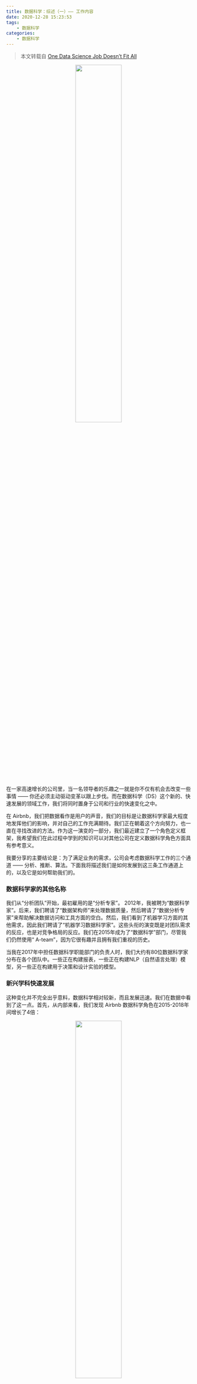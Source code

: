 ```yaml
---
title: 数据科学：综述（一）—— 工作内容
date: 2020-12-28 15:23:53
tags: 
    - 数据科学
categories:
    - 数据科学
---
```


> 本文转载自 [One Data Science Job Doesn’t Fit All](https://www.linkedin.com/pulse/one-data-science-job-doesnt-fit-all-elena-grewal/)

<div align=center>
    <img src="https://likeitea-1257692904.cos.ap-guangzhou.myqcloud.com/liketea_blog/ds.png" width="50%" heigh="80%"></img>
</div>

在一家高速增长的公司里，当一名领导者的乐趣之一就是你不仅有机会去改变一些事情 —— 你还必须主动驱动变革以跟上步伐。而在数据科学（DS）这个新的、快速发展的领域工作，我们将同时置身于公司和行业的快速变化之中。

在 Airbnb，我们把数据看作是用户的声音，我们的目标是让数据科学家最大程度地发挥他们的影响，并对自己的工作充满期待。我们正在朝着这个方向努力，也一直在寻找改进的方法。作为这一演变的一部分，我们最近建立了一个角色定义框架，我希望我们在此过程中学到的知识可以对其他公司在定义数据科学角色方面具有参考意义。

我要分享的主要结论是：为了满足业务的需求，公司会考虑数据科学工作的三个通道 —— 分析、推断、算法。下面我将描述我们是如何发展到这三条工作通道上的，以及它是如何帮助我们的。

### 数据科学家的其他名称
我们从“分析团队”开始，最初雇用的是“分析专家”。 2012年，我被聘为“数据科学家”。后来，我们聘请了“数据架构师”来处理数据质量，然后聘请了“数据分析专家”来帮助解决数据访问和工具方面的空白。然后，我们看到了机器学习方面的其他需求，因此我们聘请了“机器学习数据科学家”。这些头衔的演变既是对团队需求的反应，也是对竞争格局的反应。我们在2015年成为了“数据科学”部门，尽管我们仍然使用“ A-team”，因为它很有趣并且拥有我们重视的历史。

当我在2017年中担任数据科学职能部门的负责人时，我们大约有80位数据科学家分布在各个团队中。一些正在构建报表，一些正在构建NLP（自然语言处理）模型，另一些正在构建用于决策和设计实验的模型。

### 新兴学科快速发展
这种变化并不完全出乎意料，数据科学相对较新，而且发展迅速。我们在数据中看到了这一点。首先，从内部来看，我们发现 Airbnb 数据科学角色在2015-2018年间增长了4倍：

<div align=center>
    <img src="https://likeitea-1257692904.cos.ap-guangzhou.myqcloud.com/liketea_blog/20201223152729.png" width="50%" heigh="80%"></img>
</div>

而且，根据谷歌趋势数据，对数据科学的查询也在增长：

<div align=center>
    <img src="https://likeitea-1257692904.cos.ap-guangzhou.myqcloud.com/liketea_blog/20201223152823.png" width="100%" heigh="80%"></img>
</div>

数据科学不仅是一个新的领域，人们所说的“数据科学”的含义也千差万别，有时候，这纯粹是机器学习。有时是科技公司的商业智能。它是新的，而且在进化。

### 认识到科学技能的多样性
我们发现人们对数据科学的预期并不明确。在一个给定的公司中，这种多样性的缺点是，它可能导致组织混乱和人员流失，因为合作伙伴团队不知道从数据科学家那里得到什么，而数据科学家自己可能也不清楚他们的角色。那些来自 DS 只做建模的地方的人可能不认为数据科学技能能很好地用于更简单的分析。其他来自 DS 只做分析的地方的人可能会觉得最好让工程师做建模。

我们还有一个额外的挑战：从事分析工作的团队成员觉得他们的工作没有机器学习工作那么重要，但他们的工作对业务至关重要。业务合作伙伴渴望更具可操作性的见解，以推动决策，并扩展工具以了解数据本身。我们通过我们非常受欢迎的数据大学对数据教育进行了投资，但我们仍然需要专家。我们确定的一个原因是，虽然团队成员是“数据科学”职能的一部分，但我们使用的是“数据分析专家”的头衔，而且我们谈论“数据科学工作”的方式中有一些暗示，给人的印象是，分析工作并不同等重要。

我与同行公司的领导进行了交谈，以了解其他团队是如何处理这一问题的——有一次，我甚至创建了一个与不同组织结构共享的电子表格。我听说过新的分析团队从零开始创建，团队从机器学习中分离出来，工具团队被整合到数据科学中，等等。

很明显，没有一刀切的方法，但在定义我们是谁以及如何增加价值方面，具有战略性和有意识的态度将是至关重要的。我们知道我们的目标是“捍卫使命”，即完成公司最需要的工作。因此，我们需要符合当前业务需求的角色，同时也允许个性化和明确的期望。

### 解决办法：数据科学工作的三种风味
我们决定沿着三个方向来重构数据科学，这三个方向描述了我们正在追寻的东西，也是我们想要吸引人才的领域：
The Algorithms track would be the home for those with expertise in machine learning, passionate about creating business value by infusing data in our product and processes. And the Inference track would be perfect for our statisticians, economists, and social scientists using statistics to improve our decision making and measure the impact of our work.

1. 对于那些善于提出好的问题、善于以揭示性的方式探索数据、善于通过报表和可视化工具进行自动分析、善于通过建议来驱动业务变化的人来说，Analytics 通道是理想的选择；
2. 对于那些在机器学习方面具有专业知识，热衷于通过在我们的产品和流程中注入数据来创造业务价值的人来说，Algorithms 通道将成为他们的家；
3. 对于我们的统计学家，经济学家和社会科学家来说，Inference 通道将是完美的选择，他们可以使用统计信息来改善我们的决策制定并衡量工作的影响；

<div align=center>
    <img src="https://likeitea-1257692904.cos.ap-guangzhou.myqcloud.com/liketea_blog/20201223154936.png" width="80%" heigh="80%"></img>
</div>

团队中的每一位数据科学家都应具备这些领域的专业知识，并根据业务需求和自身兴趣获得这些领域的技能。在每一个通道中都可以有进一步的专业化，但是每个人都有“数据科学家”的头衔，然后下面的描述提供了更清晰的描述。

如果我们看另一门学科，比如工程学，这里有“前端”和“后端”工程学的简写，它可以帮助你了解某人的技能或关注的领域。我意识到这是一个不完美的区别，但它比简单的“工程”更能让人感觉到某人的专业知识。数据科学离这一点还很远；这是我们正在朝着的方向发展。

<div align=center>
    <img src="https://likeitea-1257692904.cos.ap-guangzhou.myqcloud.com/liketea_blog/20201223160614.png" width="60%" heigh="80%"></img>
</div>

### 明确预期
我们还修改了我们的绩效评估标准，以反映我们的新结构。我们有多层次的数据科学家和管理者，我们通过观察对业务的影响来定义成功。对于那些在技术通道上的人，我们修改了我们的评估框架，使之与这些主要领域保持一致。

技术方面：

1. 分析：定义并监控指标，创建数据描述，并构建工具来推动决策；
2. 算法：构建并解释驱动数据产品的算法；
3. 推理：利用统计数据建立因果关系；
4. 基础：展示数据质量和代码的所有权和责任（所有通道都需要）；

业务方面（适用于所有通道）：

1. Ownership：能够推动项目取得成功，帮助他人，拥有影响力；
2. 影响力：清晰沟通，展示团队合作精神，建立人际关系；
3. Enrichment：通过指导、文化、招聘和多元化努力促进团队建设；

我们可以在这里写很多东西，但主要的收获是，我们也明确改变了我们评估绩效的方式，以反映工作的三个方面，并明确了期望。

### 何时专业化
Airbnb 足够大，拥有所有这些区别和细微差别是有意义的。当与那些想知道是否应该用专家组建团队的小公司交谈时，我建议他们从通用性开始。在早期，我们能够处理任何最紧迫的项目，而不是坐在一个僵硬的专业里，这真的很有帮助。随着时间的推移，专业化是有意义的，但最好是从通用开始，除非你能更早地看到它的商业案例。我们直到 2015 年左右才开始专攻，那时我们的团队只有 30 人。

<div align=center>
    <img src="https://likeitea-1257692904.cos.ap-guangzhou.myqcloud.com/liketea_blog/20201223171435.png" width="60%" heigh="80%"></img>
</div>

我们还希望随着业务需求的变化，继续改变职能部门的角色。

### 从中获益
即使是在我们的专业领域，每个领域的数据科学家也会从事其他类型的工作，我们鼓励团队成员也成为多面手（有时这是一个混乱的问题）。总体而言，进行此更改后，我们所听到的混乱少了很多。我也开始听到合作伙伴说诸如“我们需要具有推理和算法专业知识的人”之类的东西。因此，该语言对于传达业务需求非常有用。

这有助于我们找出差距。我最近联系了一位产品经理，她表示担心团队没有想出创新的方法来在她富有挑战性的产品领域进行实验。我立刻诊断出了这个问题：在那个特定的数据科学团队中，没有一个具备推理专业知识的人。这是我们下一次招聘时可以解决的问题，或者鼓励团队成员向其他推理专家学习。

我们很高兴听到从事分析工作的团队成员不再感到疏远或自卑。分析专家了解，如果他们尝试将机器学习应用于他们正在处理的业务问题，那么它们的影响将较小。


### Where we go from here
我希望与大家分享我们的故事，希望其他公司也能采用这个框架！当应聘者带着一个模糊的“数据科学”的名字，这可能意味着很多不同的东西，招聘就变得复杂起来。如果所有公司都使用类似的框架，这将使数据科学作为一个整体更容易传达我们的价值观。

如果您喜欢这个概念，请告诉您的数据科学领导者，或者如果您是数据科学的领导者，请自己进行更改。或者，如果你有一个更好的模型，我也很乐意听到这个-请伸出援手(data-science-org-ideas@airbnb.com). 考虑到数据科学领域是多么的新和快速发展，最好的命名约定将随着时间的推移而演变。在数据科学领域，我们越能联合起来制定规范，我们的行业就越快成熟，我们作为个人就越有能力驾驭它。

## 参考
- [5篇必读的数据科学论文](https://www.yanxishe.com/TextTranslation/2999)
- [One Data Science Job Doesn’t Fit All](https://www.linkedin.com/pulse/one-data-science-job-doesnt-fit-all-elena-grewal/)



